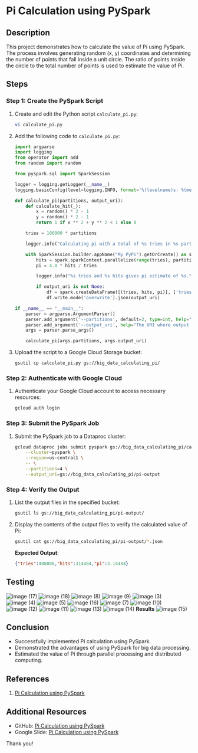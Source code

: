 # Pi Calculation using PySpark

## Description
This project demonstrates how to calculate the value of Pi using PySpark. The process involves generating random (x, y) coordinates and determining the number of points that fall inside a unit circle. The ratio of points inside the circle to the total number of points is used to estimate the value of Pi.

## Steps

### Step 1: Create the PySpark Script
1. Create and edit the Python script `calculate_pi.py`:
    ```bash
    vi calculate_pi.py
    ```
2. Add the following code to `calculate_pi.py`:
    ```python
    import argparse
    import logging
    from operator import add
    from random import random

    from pyspark.sql import SparkSession

    logger = logging.getLogger(__name__)
    logging.basicConfig(level=logging.INFO, format='%(levelname)s: %(message)s')

    def calculate_pi(partitions, output_uri):
        def calculate_hit(_):
            x = random() * 2 - 1
            y = random() * 2 - 1
            return 1 if x ** 2 + y ** 2 < 1 else 0

        tries = 100000 * partitions

        logger.info("Calculating pi with a total of %s tries in %s partitions.", tries, partitions)

        with SparkSession.builder.appName("My PyPi").getOrCreate() as spark:
            hits = spark.sparkContext.parallelize(range(tries), partitions).map(calculate_hit).reduce(add)
            pi = 4.0 * hits / tries

            logger.info("%s tries and %s hits gives pi estimate of %s.", tries, hits, pi)

            if output_uri is not None:
                df = spark.createDataFrame([(tries, hits, pi)], ['tries', 'hits', 'pi'])
                df.write.mode('overwrite').json(output_uri)

    if __name__ == "__main__":
        parser = argparse.ArgumentParser()
        parser.add_argument('--partitions', default=2, type=int, help="The number of parallel partitions to use when calculating pi.")
        parser.add_argument('--output_uri', help="The URI where output is saved, typically an S3 bucket.")
        args = parser.parse_args()

        calculate_pi(args.partitions, args.output_uri)
    ```

3. Upload the script to a Google Cloud Storage bucket:
    ```bash
    gsutil cp calculate_pi.py gs://big_data_calculating_pi/
    ```

### Step 2: Authenticate with Google Cloud
1. Authenticate your Google Cloud account to access necessary resources:
    ```bash
    gcloud auth login
    ```

### Step 3: Submit the PySpark Job
1. Submit the PySpark job to a Dataproc cluster:
    ```bash
    gcloud dataproc jobs submit pyspark gs://big_data_calculating_pi/calculate_pi.py \
        --cluster=pyspark \
        --region=us-central1 \
        -- \
        --partitions=4 \
        --output_uri=gs://big_data_calculating_pi/pi-output
    ```

### Step 4: Verify the Output
1. List the output files in the specified bucket:
    ```bash
    gsutil ls gs://big_data_calculating_pi/pi-output/
    ```

2. Display the contents of the output files to verify the calculated value of Pi:
    ```bash
    gsutil cat gs://big_data_calculating_pi/pi-output/*.json
    ```

    **Expected Output**:
    ```json
    {"tries":400000,"hits":314484,"pi":3.14484}
    ```
## Testing
![image (17)](https://github.com/ASD-Are/Big_Data/assets/93379106/992d2ddb-2b29-44f8-b601-e4ede693b065)
![image (18)](https://github.com/ASD-Are/Big_Data/assets/93379106/5199f4a1-9b91-4426-9dd3-bdd65e27ee3d)
![image (8)](https://github.com/ASD-Are/Big_Data/assets/93379106/09709fb5-33ce-4f92-b43c-579a1c082776)
![image (9)](https://github.com/ASD-Are/Big_Data/assets/93379106/e85ca51d-ca73-466d-87ae-9619019bfe69)
![image (3)](https://github.com/ASD-Are/Big_Data/assets/93379106/367cc8a0-3719-41d9-ae27-9cb4154763d7)
![image (4)](https://github.com/ASD-Are/Big_Data/assets/93379106/182e6204-6ed1-43dd-bcf6-790cd8103989)
![image (5)](https://github.com/ASD-Are/Big_Data/assets/93379106/650dea7f-53e0-42fc-91d0-5cec24234cd0)
![image (16)](https://github.com/ASD-Are/Big_Data/assets/93379106/0f8aec39-62a4-4d4e-bfa3-10f5b98de30a)
![image (7)](https://github.com/ASD-Are/Big_Data/assets/93379106/ae478b08-a55d-4bc3-8ff8-592f3e700185)
![image (10)](https://github.com/ASD-Are/Big_Data/assets/93379106/f2dc9a8f-59e0-4307-8667-57cecc1830a4)
![image (12)](https://github.com/ASD-Are/Big_Data/assets/93379106/8f947658-03f7-4e5e-b56b-3ca7ea4acc1f)
![image (11)](https://github.com/ASD-Are/Big_Data/assets/93379106/d1ea0e30-57bc-49d4-86aa-73ba83abe527)
![image (13)](https://github.com/ASD-Are/Big_Data/assets/93379106/12a13647-1f6f-4750-a59f-fff734807660)
![image (14)](https://github.com/ASD-Are/Big_Data/assets/93379106/b180b77e-b600-4fa4-a9cf-c50e1c7e33c0)
**Results**
![image (15)](https://github.com/ASD-Are/Big_Data/assets/93379106/01b71afb-601c-480a-8233-d33b7dba6a2c)


## Conclusion
- Successfully implemented Pi calculation using PySpark.
- Demonstrated the advantages of using PySpark for big data processing.
- Estimated the value of Pi through parallel processing and distributed computing.

## References
1. [Pi Calculation using PySpark](https://hc.labnet.sfbu.edu/~henry/npu/classes/learning_spark/key_value_pair/slide/pi.html)

## Additional Resources
- GitHub: [Pi Calculation using PySpark](https://github.com/ASD-Are/Big_Data/tree/main/Calculating_Pi_Using_PySpark)
- Google Slide: [Pi Calculation using PySpark](https://docs.google.com/presentation/d/1z9DnACVbe5ixpwXpqXMmEAtkZQBTf5dgHIsWHiXh_RE/edit?usp=sharing)

Thank you!
